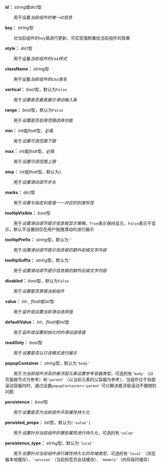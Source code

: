 **id：** *string*或*dict*型

　　用于设置*当前组件的唯一id信息*

**key：** *string*型

　　对当前组件的`key`值进行更新，可实现强制重绘当前组件的效果

**style：** *dict*型

　　用于设置*当前组件的css样式*

**className：** *string*型

　　用于设置*当前组件的css类名*

**vertical：** *bool*型，默认为`False`

　　用于*设置是否垂直展示滑动输入条*

**range：** *bool*型，默认为`False`

　　用于*设置是否启用范围选择功能*

**min：** *int*或*float*型，必填

　　用于*设置可调范围下限*

**max：** *int*或*float*型，必填

　　用于*设置可调范围上限*

**step：** *int*或*float*型，默认为`1`

　　用于*设置滑动调节步长*

**marks：** *dict*型

　　用于*设置与指定刻度值一一对应的刻度标签*

**tooltipVisible：** *bool*型

　　用于*设置滑动调节提示信息框显示策略*，`True`表示保持显示，`False`表示不显示，默认不设置则仅在用户拖拽滑动时进行展示

**tooltipPrefix：** *string*型，默认为`''`

　　用于*设置滑动调节提示信息框的额外前缀文字内容*

**tooltipSuffix：** *string*型，默认为`''`

　　用于*设置滑动调节提示信息框的额外后缀文字内容*

**disabled：** *bool*型，默认为`False`

　　用于*设置是否禁用当前组件*

**value：** *int*、*float*或*list*型

　　用于*监听或设置当前滑动选择值*

**defaultValue：** *int*、*float*或*list*型

　　用于*监听或设置初始化时的滑动选择值*

**readOnly：** *bool*型

　　用于*设置是否以只读模式进行展示*

**popupContainer：** *string*型，默认为`'body'`

　　用于*为当前组件涉及的悬浮层元素设置参考容器类型*，可选的有`'body'`（以页面根节点为参考）和`'parent'`（以当前元素的父容器为参考），当组件位于局部滚动容器内时，通过设置`popupContainer='parent'`可以解决悬浮层滚动不跟随的问题

**persistence：** *bool*型

　　用于*设置是否为当前组件开启属性持久化*

**persisted_props：** *list*型，默认为`['value']`

　　用于*设置针对当前组件的哪些属性进行持久化*，可选的有`'value'`

**persistence_type：** *string*型，默认为`'local'`

　　用于*设置针对当前组件进行属性持久化的存储类型*，可选的有`'local'`（浏览器本地缓存）、`'session'`（当前标签页会话缓存）、`'memory'`（内存临时缓存）